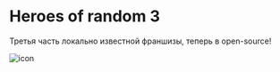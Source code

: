 # Heroes of random 3

Третья часть локально известной франшизы, теперь в open-source!

![icon](/home/fedor/Programming/MyProjects/Heroes_of_random_3/Doc/icon.jpg)

